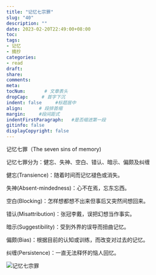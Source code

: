 ```yaml
---
title: "记忆七宗罪"
slug: "40"
description: ""
date: 2023-02-20T22:49:00+08:00
toc: 
tags: 
- 记忆
- 摘抄
categories:
- read
draft: 
share:
comments:
meta: 
tocNum:       # 文章表头
dropCap:     # 首字下沉
indent: false     #标题居中
align:      # 段排首缩
margin:     #段间距式
indentFirstParagraph:   #是否缩进第一段
gitinfo: false
displayCopyright: false
---
```


记忆七罪（The seven sins of memory)

记忆七罪分为：健忘、失神、空白、错认、暗示、偏颇及纠缠

健忘(Transience)：随着时间而记忆褪色或消失。

失神(Absent-mindedness)：心不在焉，忘东忘西。

空白(Blocking)：怎样想都想不出来但事后又突然间想回来。

错认(Misattribution)：张冠李戴，误把幻想当作事实。

暗示(Suggestibility)：受到外界的误导而扭曲记忆。

偏颇(Bias)：根据目前的认知或训练，而改变对过去的记忆。

纠缠(Persistence)：一直无法释怀的恼人回忆。

![记忆七宗罪](https://blog.wangyunzi.com/2023/02/1132abf6069a3b9b477201fd7ce2ced1.jpg)
